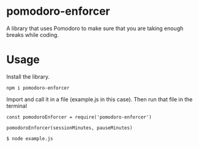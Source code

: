 # pomodoro-enforcer

A library that uses Pomodoro to make sure that you are taking enough breaks while coding.

# Usage

Install the library.

```
npm i pomodoro-enforcer

```

Import and call it in a file (example.js in this case). Then run that file in the terminal

```
const pomodoroEnforcer = require('pomodoro-enforcer')

pomodoroEnforcer(sessionMinutes, pauseMinutes)

```

```
$ node example.js

```
